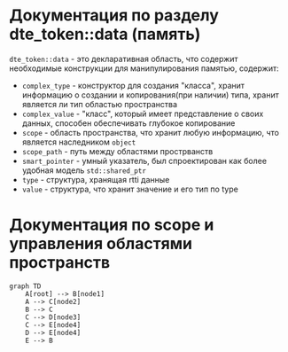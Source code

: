 # Документация по разделу dte_token::data (память)
`dte_token::data` - это декларативная область, что содержит необходимые конструкции для манипулирования памятью, содержит:
- `complex_type` - конструктор для создания "класса", хранит информацию о создании и копирования(при наличии) типа, хранит является ли тип областью пространства
- `complex_value` - "класс", который имеет представление о своих данных, способен обеспечивать глубокое копирование
- `scope` - область пространства, что хранит любую информацию, что является наследником `object`
- `scope_path` - путь между областями прострванств
- `smart_pointer` - умный указатель, был спроектирован как более удобная модель `std::shared_ptr`
- `type` - структура, хранящая rtti данные
- `value` - структура, что хранит значение и его тип по type

# Документация по scope и управления областями пространств
```mermaid
graph TD
    A[root] --> B[node1]
    A --> C[node2]
    B --> C
    C --> D[node3]
    C --> E[node4]
    D --> E[node4]
    E --> B
```
